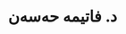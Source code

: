 ---
title: "د. فاتیمە حەسەن"
name: "فاتیمە حەسەن"
title_en: "Dr."
title_ku: "د."
name_en: "Fatima Hassan"
name_ku: "فاتیمە حەسەن"
email: "fatima.hassan@kailab.org"
description: "Research team member at KaiLab, specializing in Kurdish language technology and computational linguistics."
description_ku: "بەشداربووی تیمی توێژینەوەی کایلاب و پسپۆڕ لە بواری تەکنەلۆژیای زمانی کوردی."
draft: false
---